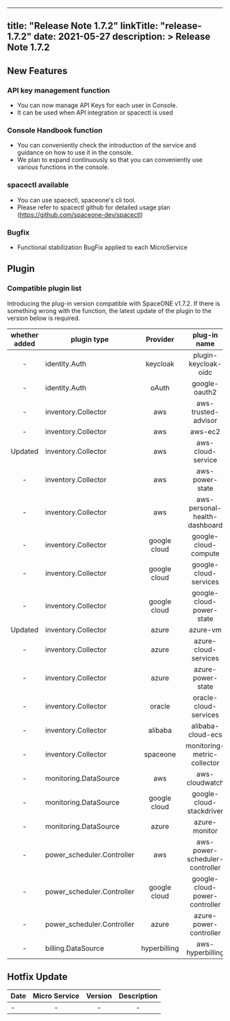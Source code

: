 
---
title: "Release Note 1.7.2"
linkTitle: "release-1.7.2"
date: 2021-05-27
description: >
  Release Note 1.7.2
---

## New Features

### API key management function
- You can now manage API Keys for each user in Console.
- It can be used when API integration or spacectl is used

### Console Handbook function
- You can conveniently check the introduction of the service and guidance on how to use it in the console.
- We plan to expand continuously so that you can conveniently use various functions in the console.

### spacectl available
- You can use spacectl, spaceone's cli tool.
- Please refer to spacectl github for detailed usage plan (https://github.com/spaceone-dev/spacectl)

### Bugfix
- Functional stabilization BugFix applied to each MicroService


## Plugin


### Compatible plugin list

Introducing the plug-in version compatible with SpaceONE v1.7.2.
If there is something wrong with the function, the latest update of the plugin to the version below is required.

|whether added|plugin type|Provider|plug-in name|version|
|:---:|---|:---:|:---:|:---:|
|-|identity.Auth|keycloak|plugin-keycloak-oidc|v1.1|
|-|identity.Auth|oAuth|google-oauth2|v1.1|
|-|inventory.Collector|aws|aws-trusted-advisor|v1.4|
|-|inventory.Collector|aws|aws-ec2|v1.12|
|Updated|inventory.Collector|aws|aws-cloud-service|v1.10.1|
|-|inventory.Collector|aws|aws-power-state|v1.6|
|-|inventory.Collector|aws|aws-personal-health-dashboard|v1.4|
|-|inventory.Collector|google cloud|google-cloud-compute|v1.2.7|
|-|inventory.Collector|google cloud|google-cloud-services|v1.2.６|
|-|inventory.Collector|google cloud|google-cloud-power-state|v1.1.3|
|Updated|inventory.Collector|azure|azure-vm|v1.2.11|
|-|inventory.Collector|azure|azure-cloud-services|v1.1.10|
|-|inventory.Collector|azure|azure-power-state|v1.0.2|
|-|inventory.Collector|oracle|oracle-cloud-services|v1.0|
|-|inventory.Collector|alibaba|alibaba-cloud-ecs|v1.0|
|-|inventory.Collector|spaceone|monitoring-metric-collector|v1.2.2|
|-|monitoring.DataSource|aws|aws-cloudwatch|v1.1.3|
|-|monitoring.DataSource|google cloud|google-cloud-stackdriver|v1.0.6|
|-|monitoring.DataSource|azure|azure-monitor|v1.0.3|
|-|power_scheduler.Controller|aws|aws-power-scheduler-controller|v1.4.4|
|-|power_scheduler.Controller|google cloud|google-cloud-power-controller|v1.1.4|
|-|power_scheduler.Controller|azure|azure-power-controller|v1.0.1|
|-|billing.DataSource|hyperbilling|aws-hyperbilling|v1.0.2|


## Hotfix Update
|Date|Micro Service|Version|Description|
|---|:---:|:---:|:---:|
|-|-|-|-|


